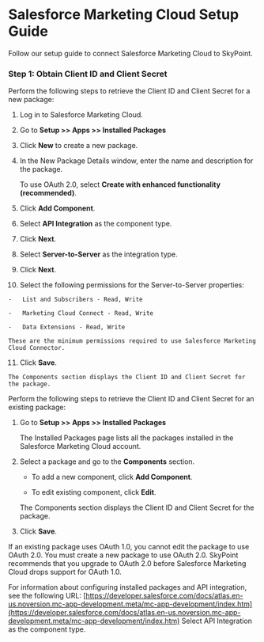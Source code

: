 
# Salesforce Marketing Cloud Setup Guide

Follow our setup guide to connect Salesforce Marketing Cloud to SkyPoint.

### Step 1: Obtain Client ID and Client Secret

Perform the following steps to retrieve the Client ID and Client Secret for a new package:

1.  Log in to Salesforce Marketing Cloud.

2.  Go to **Setup >> Apps >> Installed Packages**

3.  Click **New** to create a new package.

4.  In the New Package Details window, enter the name and description for the package.

    To use OAuth 2.0, select **Create with enhanced functionality (recommended)**.

5.  Click **Add Component**.

6.  Select **API Integration** as the component type.

7.  Click **Next**.

8.  Select **Server-to-Server** as the integration type.

9.  Click **Next**.

10.  Select the following permissions for the Server-to-Server properties:

    -   List and Subscribers - Read, Write

    -   Marketing Cloud Connect - Read, Write

    -   Data Extensions - Read, Write

    These are the minimum permissions required to use Salesforce Marketing Cloud Connector.

11.  Click **Save**.

    The Components section displays the Client ID and Client Secret for the package.    

Perform the following steps to retrieve the Client ID and Client Secret for an existing package:

1.  Go to **Setup >> Apps >> Installed Packages**

    

    The Installed Packages page lists all the packages installed in the Salesforce Marketing Cloud account.

    

2.  Select a package and go to the **Components** section.

    

    -   To add a new component, click **Add Component**.

    -   To edit existing component, click **Edit**.

    

    The Components section displays the Client ID and Client Secret for the package.

    

3.  Click **Save**.

If an existing package uses OAuth 1.0, you cannot edit the package to use OAuth 2.0. You must create a new package to use OAuth 2.0. SkyPoint recommends that you upgrade to OAuth 2.0 before Salesforce Marketing Cloud drops support for OAuth 1.0.

For information about configuring installed packages and API integration, see the following URL: [https://developer.salesforce.com/docs/atlas.en-us.noversion.mc-app-development.meta/mc-app-development/index.htm](https://developer.salesforce.com/docs/atlas.en-us.noversion.mc-app-development.meta/mc-app-development/index.htm)
Select API Integration as the component type.
